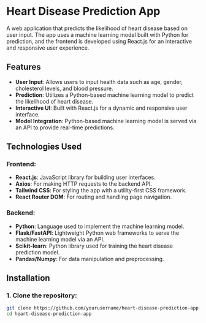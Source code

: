 # Heart Disease Prediction App

A web application that predicts the likelihood of heart disease based on user input. The app uses a machine learning model built with Python for prediction, and the frontend is developed using React.js for an interactive and responsive user experience.

## Features

- **User Input**: Allows users to input health data such as age, gender, cholesterol levels, and blood pressure.
- **Prediction**: Utilizes a Python-based machine learning model to predict the likelihood of heart disease.
- **Interactive UI**: Built with React.js for a dynamic and responsive user interface.
- **Model Integration**: Python-based machine learning model is served via an API to provide real-time predictions.

## Technologies Used

### Frontend:
- **React.js**: JavaScript library for building user interfaces.
- **Axios**: For making HTTP requests to the backend API.
- **Tailwind CSS**: For styling the app with a utility-first CSS framework.
- **React Router DOM**: For routing and handling page navigation.

### Backend:
- **Python**: Language used to implement the machine learning model.
- **Flask/FastAPI**: Lightweight Python web frameworks to serve the machine learning model via an API.
- **Scikit-learn**: Python library used for training the heart disease prediction model.
- **Pandas/Numpy**: For data manipulation and preprocessing.

## Installation

### 1. Clone the repository:
```bash
git clone https://github.com/yourusername/heart-disease-prediction-app.git
cd heart-disease-prediction-app
